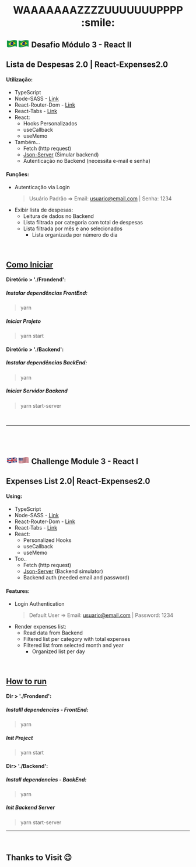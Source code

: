 <h1 align="center"> WAAAAAAAZZZZUUUUUUUPPPP :smile: </h1>

## <img src="https://raw.githubusercontent.com/zesy/zesy/main/_flags.ico/brazil-flag-32.png"><img src="https://raw.githubusercontent.com/zesy/zesy/main/_flags.ico/brazil-flag-32.png"> Desafio Módulo 3 - React II

## Lista de Despesas 2.0 | React-Expenses2.0

#### Utilização:

- TypeScript
- Node-SASS - [Link](https://github.com/sass/node-sass)
- React-Router-Dom - [Link](https://reactrouter.com/web/guides/quick-start)
- React-Tabs - [Link](https://github.com/reactjs/react-tabs)
- React:
  - Hooks Personalizados
  - useCallback
  - useMemo
- Também...
  - Fetch (http request)
  - [Json-Server](https://www.npmjs.com/package/json-server) (Simular backend)
  - Autenticação no Backend (necessita e-mail e senha)

#### Funções:

- Autenticação via Login
  > Usuário Padrão => Email: usuario@email.com | Senha: 1234
- Exibir lista de despesas:
  - Leitura de dados no Backend
  - Lista filtrada por categoria com total de despesas
  - Lista filtrada por mês e ano selecionados
    - Lista organizada por número do dia

<br />

## <u>Como Iniciar</u>

#### Diretório > './Frondend':

##### Instalar dependências FrontEnd:

> yarn

##### Iniciar Projeto

> yarn start

#### Diretório > './Backend':

##### Instalar dependências BackEnd:

> yarn

##### Iniciar Servidor Backend

> yarn start-server

<br />

---

## <br>

## <img src="https://raw.githubusercontent.com/zesy/zesy/main/_flags.ico/united-kingdom-32.png"><img src="https://raw.githubusercontent.com/zesy/zesy/main/_flags.ico/united-states-of-america-32.png"> Challenge Module 3 - React I

## Expenses List 2.0| React-Expenses2.0

#### Using:

- TypeScript
- Node-SASS - [Link](https://github.com/sass/node-sass)
- React-Router-Dom - [Link](https://reactrouter.com/web/guides/quick-start)
- React-Tabs - [Link](https://github.com/reactjs/react-tabs)
- React:
  - Personalized Hooks
  - useCallback
  - useMemo
- Too..
  - Fetch (http request)
  - [Json-Server](https://www.npmjs.com/package/json-server) (Backend simulator)
  - Backend auth (needed email and password)

#### Features:

- Login Authentication
  > Default User => Email: usuario@email.com | Password: 1234
- Render expenses list:
  - Read data from Backend
  - Filtered list per category with total expenses
  - Filtered list from selected month and year
    - Organized list per day

<br />

## <u>How to run</u>

#### Dir > './Frondend':

##### Installl dependencies - FrontEnd:

> yarn

##### Init Project

> yarn start

#### Dir> './Backend':

##### Install dependencies - BackEnd:

> yarn

##### Init Backend Server

> yarn start-server

---

<br />

## Thanks to Visit :wink:
